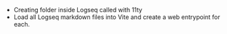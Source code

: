 - Creating folder inside Logseq called with 11ty
- Load all Logseq markdown files into Vite and create a web entrypoint for each.